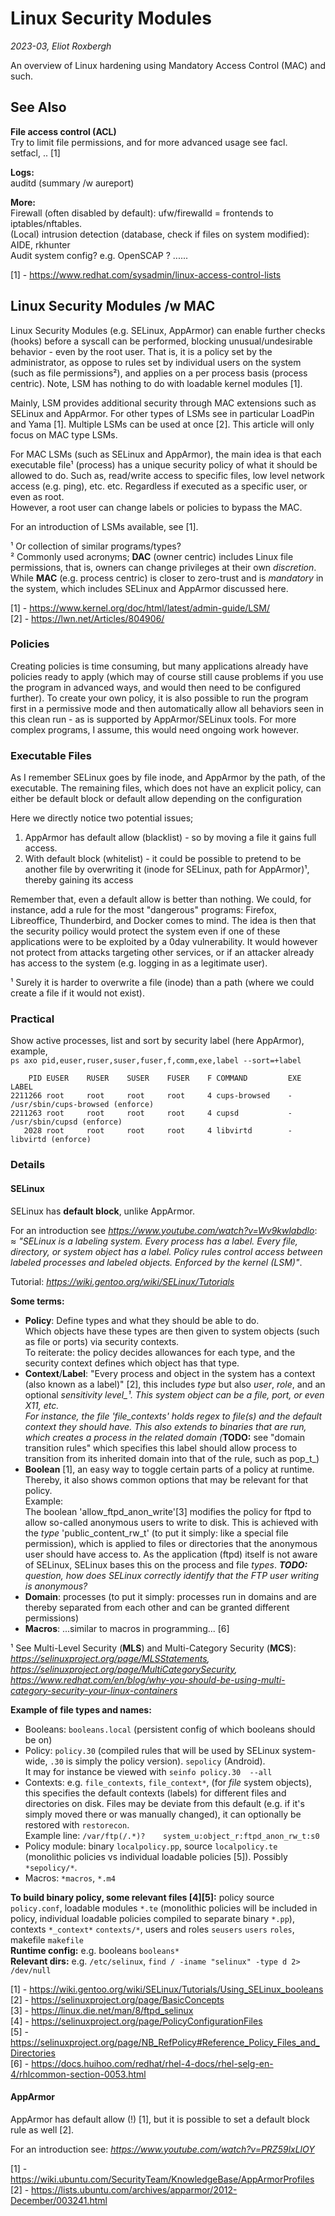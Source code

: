 # Linux Security Modules
_2023-03, Eliot Roxbergh_

An overview of Linux hardening using Mandatory Access Control (MAC) and such.

## See Also

**File access control (ACL)** \
Try to limit file permissions, and for more advanced usage see facl. \
setfacl, .. [1]

**Logs:** \
auditd (summary /w aureport)

**More:** \
Firewall (often disabled by default): ufw/firewalld = frontends to iptables/nftables. \
(Local) intrusion detection (database, check if files on system modified): AIDE, rkhunter \
Audit system config? e.g. OpenSCAP ? ......


[1] - https://www.redhat.com/sysadmin/linux-access-control-lists


## Linux Security Modules /w MAC

Linux Security Modules (e.g. SELinux, AppArmor) can enable further checks (hooks) before a syscall can be performed, blocking unusual/undesirable behavior - even by the root user. That is, it is a policy set by the administrator, as oppose to rules set by individual users on the system (such as file permissions²), and applies on a per process basis (process centric). Note, LSM has nothing to do with loadable kernel modules [1].

Mainly, LSM provides additional security through MAC extensions such as SELinux and AppArmor.
For other types of LSMs see in particular LoadPin and Yama [1]. Multiple LSMs can be used at once [2].
This article will only focus on MAC type LSMs.

For MAC LSMs (such as SELinux and AppArmor), the main idea is that each executable file¹ (process) has a unique security policy of what it should be allowed to do.
Such as, read/write access to specific files, low level network access (e.g. ping), etc. etc.
Regardless if executed as a specific user, or even as root. \
However, a root user can change labels or policies to bypass the MAC.

For an introduction of LSMs available, see [1].


¹ Or collection of similar programs/types? \
² Commonly used acronyms; **DAC** (owner centric) includes Linux file permissions, that is, owners can change privileges at their own _discretion_. While **MAC** (e.g. process centric) is closer to zero-trust and is _mandatory_ in the system, which includes SELinux and AppArmor discussed here.


[1] - https://www.kernel.org/doc/html/latest/admin-guide/LSM/ \
[2] - https://lwn.net/Articles/804906/

### Policies
Creating policies is time consuming, but many applications already have policies ready to apply
(which may of course still cause problems if you use the program in advanced ways, and would then need to be configured further).
To create your own policy, it is also possible to run the program first in a permissive mode and then automatically
allow all behaviors seen in this clean run - as is supported by AppArmor/SELinux tools.
For more complex programs, I assume, this would need ongoing work however.

### Executable Files

As I remember SELinux goes by file inode, and AppArmor by the path, of the executable.
The remaining files, which does not have an explicit policy,
can either be default block or default allow depending on the configuration

Here we directly notice two potential issues;
1. AppArmor has default allow (blacklist) - so by moving a file it gains full access.
2. With default block (whitelist) - it could be possible to pretend to be another file by overwriting it (inode for SELinux, path for AppArmor)¹, thereby gaining its access

Remember that, even a default allow is better than nothing.
We could, for instance, add a rule for the most "dangerous" programs: Firefox, Libreoffice, Thunderbird, and Docker comes to mind.
The idea is then that the security poilicy would protect the system even if one of these applications were to be
exploited by a 0day vulnerability. It would however not protect from attacks targeting other services, or if an attacker already has access to the system (e.g. logging in as a legitimate user).


¹ Surely it is harder to overwrite a file (inode) than a path (where we could create a file if it would not exist).

### Practical

Show active processes, list and sort by security label (here AppArmor), example, \
`ps axo pid,euser,ruser,suser,fuser,f,comm,exe,label --sort=+label`
```
    PID EUSER    RUSER    SUSER    FUSER    F COMMAND         EXE   LABEL
2211266 root     root     root     root     4 cups-browsed    -     /usr/sbin/cups-browsed (enforce)
2211263 root     root     root     root     4 cupsd           -     /usr/sbin/cupsd (enforce)
   2028 root     root     root     root     4 libvirtd        -     libvirtd (enforce)
```


### Details

#### SELinux

SELinux has **default block**, unlike AppArmor.

For an introduction see _<https://www.youtube.com/watch?v=Wv9kwlabdlo>_: \
≈ _"SELinux is a labeling system. Every process has a label. Every file, directory, or system object has a label.
Policy rules control access between labeled processes and labeled objects. Enforced by the kernel (LSM)"_.

Tutorial: _<https://wiki.gentoo.org/wiki/SELinux/Tutorials>_

**Some terms:**
- **Policy**: Define types and what they should be able to do. \
Which objects have these types are then given to system objects (such as file or ports) via security contexts. \
To reiterate: the policy decides allowances for each type, and the security context defines which object has that type. 
- **Context**/**Label**: "Every process and object in the system has a context (also known as a label)" [2], this includes _type_ but also _user_, _role_, and an optional _sensitivity level_¹. This system object can be a file, port, or even X11, etc.\
For instance, the file 'file_contexts' holds regex to file(s) and the default context they should have. This also extends to binaries that are run, which creates a process in the related domain (_**TODO:** see "domain transition rules" which specifies this label should allow process to transition from its inherited domain into that of the rule, such as pop_t_)
- **Boolean** [1], an easy way to toggle certain parts of a policy at runtime. Thereby, it also shows common options that may be relevant for that policy.  \
Example: \
The boolean 'allow_ftpd_anon_write'[3] modifies the policy for ftpd to allow so-called anonymous users to write to disk. This is achieved with the _type_ 'public_content_rw_t' (to put it simply: like a special file permission), which is applied to files or directories that the anonymous user should have access to.
As the application (ftpd) itself is not aware of SELinux, SELinux bases this on the process and file _types_. _**TODO:** question, how does SELinux correctly identify that the FTP user writing is anonymous?_
- **Domain**: processes (to put it simply: processes run in domains and are thereby separated from each other and can be granted different permissions)
- **Macros**: ...similar to macros in programming... [6]

¹ See Multi-Level Security (**MLS**) and Multi-Category Security (**MCS**): _<https://selinuxproject.org/page/MLSStatements>, <https://selinuxproject.org/page/MultiCategorySecurity>, <https://www.redhat.com/en/blog/why-you-should-be-using-multi-category-security-your-linux-containers>_

**Example of file types and names:**
- Booleans: `booleans.local` (persistent config of which booleans should be on)
- Policy: `policy.30` (compiled rules that will be used by SELinux system-wide, `.30` is simply the policy version). `sepolicy` (Android). \
It may for instance be viewed with `seinfo policy.30  --all`
- Contexts: e.g. `file_contexts`, `file_context*`, (for _file_ system objects), this specifies the default contexts (labels) for different files and directories on disk.
Files may be deviate from this default (e.g. if it's simply moved there or was manually changed), it can optionally be restored with `restorecon`. \
Example line: `/var/ftp(/.*)?    system_u:object_r:ftpd_anon_rw_t:s0`
- Policy module: binary `localpolicy.pp`, source `localpolicy.te` (monolithic policies vs individual loadable policies [5]). Possibly `*sepolicy/*`.
- Macros: `*macros`, `*.m4`

**To build binary policy, some relevant files [4][5]:** policy source `policy.conf`, loadable modules `*.te` (monolithic policies will be included in policy, individual loadable policies compiled to separate binary `*.pp`), contexts `*_context*` `contexts/*`, users and roles `seusers` `users` `roles`, makefile `makefile` \
**Runtime config:** e.g. booleans `booleans*` \
**Relevant dirs:** e.g. `/etc/selinux`, `find / -iname "selinux" -type d 2> /dev/null`

[1] - <https://wiki.gentoo.org/wiki/SELinux/Tutorials/Using_SELinux_booleans> \
[2] - <https://selinuxproject.org/page/BasicConcepts> \
[3] - <https://linux.die.net/man/8/ftpd_selinux> \
[4] - <https://selinuxproject.org/page/PolicyConfigurationFiles> \
[5] - <https://selinuxproject.org/page/NB_RefPolicy#Reference_Policy_Files_and_Directories> \
[6] - <https://docs.huihoo.com/redhat/rhel-4-docs/rhel-selg-en-4/rhlcommon-section-0053.html>

#### AppArmor

AppArmor has default allow (!) [1], but it is possible to set a default block rule as well [2].

For an introduction see: _<https://www.youtube.com/watch?v=PRZ59lxLlOY>_

[1] - https://wiki.ubuntu.com/SecurityTeam/KnowledgeBase/AppArmorProfiles \
[2] - https://lists.ubuntu.com/archives/apparmor/2012-December/003241.html
